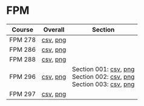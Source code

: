 # FPM

| Course | Overall | Section |
| ------ | ------- | ------- |
| FPM 278 | [csv](https://github.com/UCSD-Historical-Enrollment-Data/2025Winter/blob/main/overall/FPM%20278.csv), [png](https://raw.githubusercontent.com/UCSD-Historical-Enrollment-Data/2025Winter/main/plot_overall/FPM%20278.png) |  |
| FPM 286 | [csv](https://github.com/UCSD-Historical-Enrollment-Data/2025Winter/blob/main/overall/FPM%20286.csv), [png](https://raw.githubusercontent.com/UCSD-Historical-Enrollment-Data/2025Winter/main/plot_overall/FPM%20286.png) |  |
| FPM 288 | [csv](https://github.com/UCSD-Historical-Enrollment-Data/2025Winter/blob/main/overall/FPM%20288.csv), [png](https://raw.githubusercontent.com/UCSD-Historical-Enrollment-Data/2025Winter/main/plot_overall/FPM%20288.png) |  |
| FPM 296 | [csv](https://github.com/UCSD-Historical-Enrollment-Data/2025Winter/blob/main/overall/FPM%20296.csv), [png](https://raw.githubusercontent.com/UCSD-Historical-Enrollment-Data/2025Winter/main/plot_overall/FPM%20296.png) | Section 001: [csv](https://github.com/UCSD-Historical-Enrollment-Data/2025Winter/blob/main/section/FPM%20296_001.csv), [png](https://raw.githubusercontent.com/UCSD-Historical-Enrollment-Data/2025Winter/main/plot_section/FPM%20296_001.png)<br>Section 002: [csv](https://github.com/UCSD-Historical-Enrollment-Data/2025Winter/blob/main/section/FPM%20296_002.csv), [png](https://raw.githubusercontent.com/UCSD-Historical-Enrollment-Data/2025Winter/main/plot_section/FPM%20296_002.png)<br>Section 003: [csv](https://github.com/UCSD-Historical-Enrollment-Data/2025Winter/blob/main/section/FPM%20296_003.csv), [png](https://raw.githubusercontent.com/UCSD-Historical-Enrollment-Data/2025Winter/main/plot_section/FPM%20296_003.png) |
| FPM 297 | [csv](https://github.com/UCSD-Historical-Enrollment-Data/2025Winter/blob/main/overall/FPM%20297.csv), [png](https://raw.githubusercontent.com/UCSD-Historical-Enrollment-Data/2025Winter/main/plot_overall/FPM%20297.png) |  |
